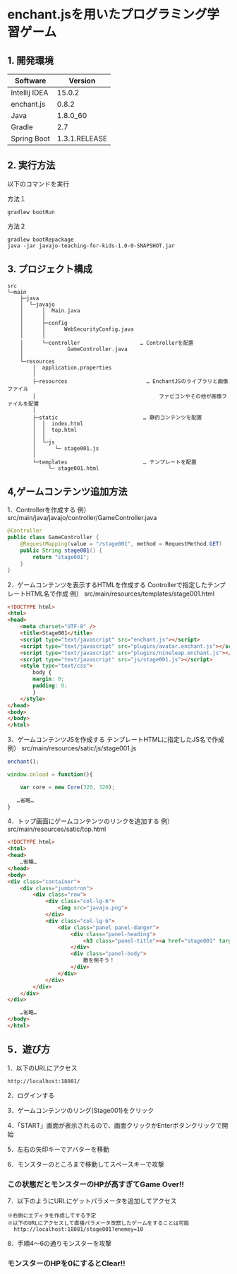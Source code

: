 # enchant.jsを用いたプログラミング学習ゲーム


## 1. 開発環境

Software  | Version
------------- | -------------
Intellij IDEA  | 15.0.2
enchant.js  | 0.8.2
Java | 1.8.0_60
Gradle | 2.7
Spring Boot | 1.3.1.RELEASE

## 2. 実行方法

以下のコマンドを実行

方法１

    gradlew bootRun
    
方法２

    gradlew bootRepackage
    java -jar javajo-teaching-for-kids-1.0-0-SNAPSHOT.jar

## 3. プロジェクト構成
```
src
└─main
    ├─java
    │  └─javajo
    │      │  Main.java
    │      │
    │      ├─config
    │      │      WebSecurityConfig.java
    │      │
    │      └─controller                   … Controllerを配置
    │              GameController.java
    │
    └─resources
        │  application.properties
        │
        ├─resources                         … EnchantJSのライブラリと画像ファイル
        │                                       ファビコンやその他が画像ファイルを配置
        │
        ├─static                           … 静的コンテンツを配置
        │  │  index.html
        │  │  top.html
        │  │
        │  └─js
        │      └─ stage001.js
        │
        └─templates                        … テンプレートを配置
             └─ stage001.html
```

## 4,ゲームコンテンツ追加方法

1．Controllerを作成する
例）
src/main/java/javajo/controller/GameController.java
```java
@Controller
public class GameController {
    @RequestMapping(value = "/stage001", method = RequestMethod.GET)
    public String stage001() {
        return "stage001";
    }
}
```

2．ゲームコンテンツを表示するHTMLを作成する
Controllerで指定したテンプレートHTML名で作成
例）
src/main/resources/templates/stage001.html
```html
<!DOCTYPE html>
<html>
<head>
    <meta charset="UTF-8" />
    <title>Stage001</title>
    <script type="text/javascript" src="enchant.js"></script>
    <script type="text/javascript" src="plugins/avatar.enchant.js"></script>
    <script type="text/javascript" src="plugins/nineleap.enchant.js"></script>
    <script type="text/javascript" src="js/stage001.js"></script>
    <style type="text/css">
        body {
        margin: 0;
        padding: 0;
        }
    </style>
</head>
<body>
</body>
</html>
```

3．ゲームコンテンツJSを作成する
テンプレートHTMLに指定したJS名で作成
例）
src/main/resources/satic/js/stage001.js
```javascript
enchant();

window.onload = function(){

    var core = new Core(320, 320);
    
   …省略…
}
```

4．トップ画面にゲームコンテンツのリンクを追加する
例）
src/main/resources/satic/top.html
```html
<!DOCTYPE html>
<html>
<head>
    …省略…
</head>
<body>
<div class="container">
    <div class="jumbotron">
        <div class="row">
            <div class="col-lg-6">
                <img src="javajo.png">
            </div>
            <div class="col-lg-6">
                <div class="panel panel-danger">
                    <div class="panel-heading">
                        <h3 class="panel-title"><a href="stage001" target="content">Stage001</a></h3>
                    </div>
                    <div class="panel-body">
                        敵を倒そう！
                    </div>
                </div>
            </div>
        </div>
    </div>
</div>

    …省略…
</body>
</html>

```

## 5．遊び方

1．以下のURLにアクセス

    http://localhost:18081/

2．ログインする

3．ゲームコンテンツのリング(Stage001)をクリック

4．「START」画面が表示されるので、画面クリックかEnterボタンクリックで開始

5．左右の矢印キーでアバターを移動

6．モンスターのところまで移動してスペースキーで攻撃

### この状態だとモンスターのHPが高すぎてGame Over!!

7．以下のようにURLにゲットパラメータを追加してアクセス

    ※右側にエディタを作成してする予定
    ※以下のURLにアクセスして直接パラメータ改竄したゲームをすることは可能
      http://localhost:18081/stage001?enemey=10

8．手順4～6の通りモンスターを攻撃

### モンスターのHPを0にするとClear!!
